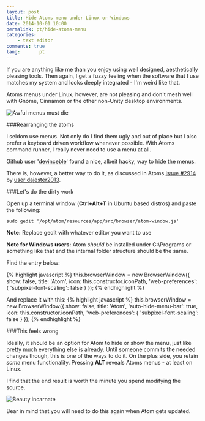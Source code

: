 ```yaml
---
layout: post
title: Hide Atoms menu under Linux or Windows
date: 2014-10-01 10:00
permalink: pt/hide-atoms-menu
categories: 
    - text editor
comments: true
lang:       pt
---
```


If you are anything like me than you enjoy using well designed, aesthetically pleasing tools. Then again, I get a fuzzy feeling when the software that I use matches my system and looks deeply integrated - I'm weird like that.

Atoms menus under Linux, however, are not pleasing and don't mesh well with Gnome, Cinnamon or the other non-Unity desktop environments.

![Awful menus must die]({{site.baseurl}}/assets/atom/with_menu.png)


###Rearranging the atoms

I seldom use menus. Not only do I find them ugly and out of place but I also prefer a keyboard driven workflow whenever possible. With Atoms command runner, I really never need to use a menu at all.


Github user '[devinceble](https://gist.github.com/devinceble/a0f3598cecf30cc6ab21)' found a nice, albeit hacky, way to hide the menus.

There is, however, a better way to do it, as discussed in Atoms [issue #2914](https://github.com/atom/atom/issues/2914) by [user dajester2013](https://github.com/atom/atom/issues/2914#issuecomment-56667810).

###Let's do the dirty work

Open up a terminal window (**Ctrl+Alt+T** in Ubuntu based distros) and paste the following:

    sudo gedit '/opt/atom/resources/app/src/browser/atom-window.js'

**Note:** Replace gedit with whatever editor you want to use

**Note for Windows users:** Atom *should* be installed under C:\Programs or something like that and the internal folder structure should be the same.

Find the entry below:

{% highlight javascript %}
this.browserWindow = new BrowserWindow({
    show: false,
    title: 'Atom',
    icon: this.constructor.iconPath,
    'web-preferences': {
      'subpixel-font-scaling': false
    }
  });
{% endhighlight %}

And replace it with this:
{% highlight javascript %}
this.browserWindow = new BrowserWindow({
        show: false,
        title: 'Atom',
        'auto-hide-menu-bar': true,
        icon: this.constructor.iconPath,
        'web-preferences': {
          'subpixel-font-scaling': false
        }
      });
{% endhighlight %}

###This feels wrong

Ideally, it should be an option for Atom to hide or show the menu, just like pretty much everything else is already. Until someone commits the needed changes though, this is one of the ways to do it. On the plus side, you retain *some* menu functionality. Pressing **ALT** reveals Atoms menus - at least on Linux.

I find that the end result is worth the minute you spend modifying the source.

![Beauty incarnate]({{site.baseurl}}/assets/atom/without_menu.png)

Bear in mind that you will need to do this again when Atom gets updated.
